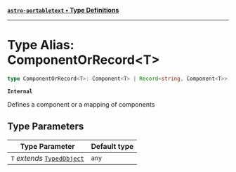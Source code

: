 [**`astro-portabletext` • Type Definitions**](../README.md)

***

# Type Alias: ComponentOrRecord\<T\>

```ts
type ComponentOrRecord<T>: Component<T> | Record<string, Component<T>>;
```

**`Internal`**

Defines a component or a mapping of components

## Type Parameters

| Type Parameter | Default type |
| ------ | ------ |
| `T` *extends* [`TypedObject`](../interfaces/TypedObject.md) | `any` |
